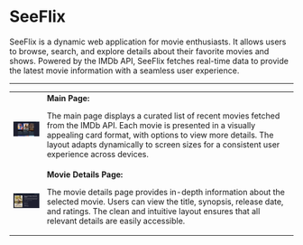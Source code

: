 # SeeFlix

SeeFlix is a dynamic web application for movie enthusiasts. It allows users to browse, search, and explore details about their favorite movies and shows. Powered by the IMDb API, SeeFlix fetches real-time data to provide the latest movie information with a seamless user experience.

---

<table>
  <tr>
    <td>
      <img src="src/assets/screenshots/seeflix1.png" alt="Main Page" width="222">
    </td>
    <td>
      <b>Main Page:</b>
      <p>
        The main page displays a curated list of recent movies fetched from the IMDb API. Each movie is presented in a visually appealing card format, with options to view more details. The layout adapts dynamically to screen sizes for a consistent user experience across devices.
      </p>
    </td>
  </tr>
  <tr>
    <td>
      <img src="src/assets/screenshots/seeflix2.png" alt="Main Page" width="222">
    </td>
    <td>
      <b>Movie Details Page:</b>
      <p>
        The movie details page provides in-depth information about the selected movie. Users can view the title, synopsis, release date, and ratings. The clean and intuitive layout ensures that all relevant details are easily accessible.
      </p>
    </td>
  </tr>

</table>

